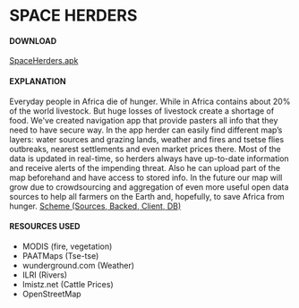 # SPACE HERDERS

#### DOWNLOAD
[SpaceHerders.apk](http://52.169.147.3/com.neuron.osmtest-Signed.apk)

#### EXPLANATION
Everyday people in Africa die of hunger. While in Africa contains about 20% of the world livestock. But huge losses of livestock create a shortage of food.
We've created navigation app that provide pasters all info that they need to have secure way. In the app herder can easily find different map’s layers: water sources and grazing lands, weather and fires and tsetse flies outbreaks, nearest settlements and even market prices there.
Most of the data is updated in real-time, so herders always have up-to-date information and receive alerts of the impending threat. Also he can upload part of the map beforehand and have access to stored info.
In the future our map will grow due to crowdsourcing and aggregation of even more useful open data sources to help all farmers on the Earth and, hopefully, to save Africa from hunger.
[Scheme (Sources, Backed, Client, DB)](http://postimg.org/image/568m1f3fb)

#### RESOURCES USED
 - MODIS (fire, vegetation)
 - PAATMaps (Tse-tse)
 - wunderground.com (Weather)
 - ILRI (Rivers)
 - lmistz.net (Cattle Prices)
 - OpenStreetMap
